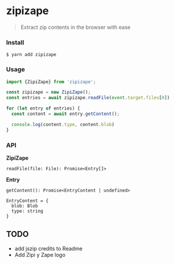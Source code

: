 # zipizape
> Extract zip contents in the browser with ease


### Install

```
$ yarn add zipizape
```

### Usage

```typescript
import {ZipiZape} from 'zipizape';

const zipizape = new ZipiZape();
const entries = await zipizape.readFile(event.target.files[0])

for (let entry of entries) {
  const content = await entry.getContent();

  console.log(content.type, content.blob)
}
```

### API

**ZipiZape**

```
readFile(file: File): Promise<Entry[]>
```

**Entry**

```
getContent(): Promise<EntryContent | undefined>

EntryContent = {
  blob: Blob
  type: string
}
```


## TODO 

* add jszip credits to Readme
* Add Zipi y Zape logo 